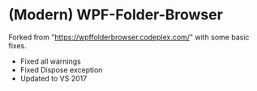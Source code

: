 # (Modern) WPF-Folder-Browser
Forked from "https://wpffolderbrowser.codeplex.com/" with some basic fixes.

- Fixed all warnings
- Fixed Dispose exception
- Updated to VS 2017